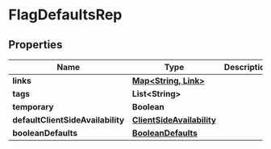 

# FlagDefaultsRep


## Properties

| Name | Type | Description | Notes |
|------------ | ------------- | ------------- | -------------|
|**links** | [**Map&lt;String, Link&gt;**](Link.md) |  |  [optional] |
|**tags** | **List&lt;String&gt;** |  |  [optional] |
|**temporary** | **Boolean** |  |  [optional] |
|**defaultClientSideAvailability** | [**ClientSideAvailability**](ClientSideAvailability.md) |  |  [optional] |
|**booleanDefaults** | [**BooleanDefaults**](BooleanDefaults.md) |  |  [optional] |



